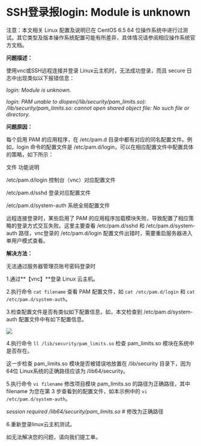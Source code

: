 # SSH登录报login: Module is unknown




注意：本文相关 Linux 配置及说明已在 CentOS 6.5 64 位操作系统中进行过测试。其它类型及版本操作系统配置可能有所差异，具体情况请参阅相应操作系统官方文档。



**问题描述：**

使用vnc或SSH远程连接并登录 Linux云主机时，无法成功登录，而且 secure 日志中出现类似以下报错信息：

*login: Module is unknown.*

*login: PAM unable to dlopen(/lib/security/pam_limits.so): /lib/security/pam_limits.so: cannot open shared object file: No such file or directory.*



**问题原因：**

每个启用 PAM 的应用程序，在 /etc/pam.d 目录中都有对应的同名配置文件。例如，login 命令的配置文件是 /etc/pam.d/login，可以在相应配置文件中配置具体的策略，如下所示：

文件	功能说明

/etc/pam.d/login	控制台（vnc）对应配置文件

/etc/pam.d/sshd	登录对应配置文件

/etc/pam.d/system-auth	系统全局配置文件

远程连接登录时，某些启用了 PAM 的应用程序加载模块失败，导致配置了相应策略的登录方式交互失败。这里主要查看 /etc/pam.d/sshd 和 /etc/pam.d/system-auth 路径，vnc登录的 /etc/pam.d/login 配置文件出错时，需要重启服务器进入单用户模式查看。

**解决方法：**

无法通过服务器管理员账号密码登录时

1.通过**【vnc】**登录 Linux 云主机。

2.执行命令 `cat filename` 查看 PAM 配置文件，如 `cat /etc/pam.d/login` 和 `cat /etc/pam.d/system-auth`。

3.检查配置文件是否有类似如下配置信息，如，本文检查到 /etc/pam.d/system-auth 配置文件中有如下配置信息。

![](../../../../image/Elastic-Compute/Virtual-Machine/Linux/SSH%E7%99%BB%E5%BD%95%E6%8A%A5loginModule%20is%20unknown01.png)

4.执行命令 `ll /lib/security/pam_limits.so` 检查 pam_limits.so 模块在系统中是否存在。

这一步检查 pam_limits.so 模块是否被错误地放置在 /lib/security 目录下，因为64位 Linux系统的正确路径应该为 /lib64/security。

5.执行命令 `vi filename` 修改项目模块 pam_limits.so 的路径为正确路径，其中 filename 为您在第 3 步查看到的配置文件，如本示例中的 `vi /etc/pam.d/system-auth`。

*session    required     /lib64/security/pam_limits.so*     # 修改为正确路径

6.重新登录linux云主机测试。



如无法解决您的问题，请向我们提工单。
